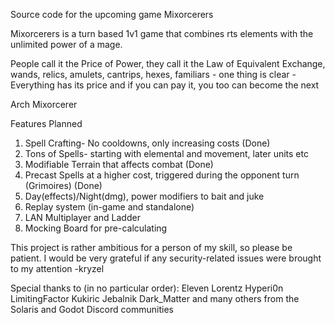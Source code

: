 Source code for the upcoming game Mixorcerers

Mixorcerers is a turn based 1v1 game that combines rts elements with the unlimited power of a mage.

People call it the Price of Power, they call it the Law of Equivalent Exchange, wands, relics, amulets, cantrips, hexes, familiars - one thing is clear - Everything has its price and if you can pay it, you too can become the next 

Arch Mixorcerer

Features Planned

1. Spell Crafting- No cooldowns, only increasing costs (Done)
2. Tons of Spells- starting with elemental and movement, later units etc 
3. Modifiable Terrain that affects combat (Done)
4. Precast Spells at a higher cost, triggered during the opponent turn (Grimoires) (Done)
5. Day(effects)/Night(dmg), power modifiers to bait and juke
6. Replay system (in-game and standalone)
7. LAN Multiplayer and Ladder
8. Mocking Board for pre-calculating

This project is rather ambitious for a person of my skill, so please be patient.
I would be very grateful if any security-related issues were brought to my attention
-kryzel

Special thanks to (in no particular order):
Eleven
Lorentz
Hyperi0n
LimitingFactor
Kukiric
Jebalnik
Dark_Matter
and many others from the Solaris and Godot Discord communities

